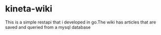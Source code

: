 # kineta-wiki
This is a simple restapi that i developed in go.The wiki has articles that are saved and queried from a mysql database
